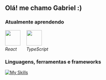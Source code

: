 ## Olá! me chamo Gabriel :)

### Atualmente aprendendo
<img src="https://cdn.jsdelivr.net/gh/devicons/devicon/icons/react/react-original.svg" height="50" />&nbsp;&nbsp;&nbsp;&nbsp;&nbsp;<img src="https://cdn.jsdelivr.net/gh/devicons/devicon@latest/icons/typescript/typescript-original.svg" height="50" />
<br>*React* &nbsp;&nbsp;&nbsp;&nbsp;&nbsp;&nbsp; *TypeScript*

### Linguagens, ferramentas e frameworks
[![My Skills](https://skillicons.dev/icons?i=js,html,css,git,github,nodejs,express,react,styledcomponents,webpack,mongodb)](https://skillicons.dev)


          
          
          
          
          
          

          

